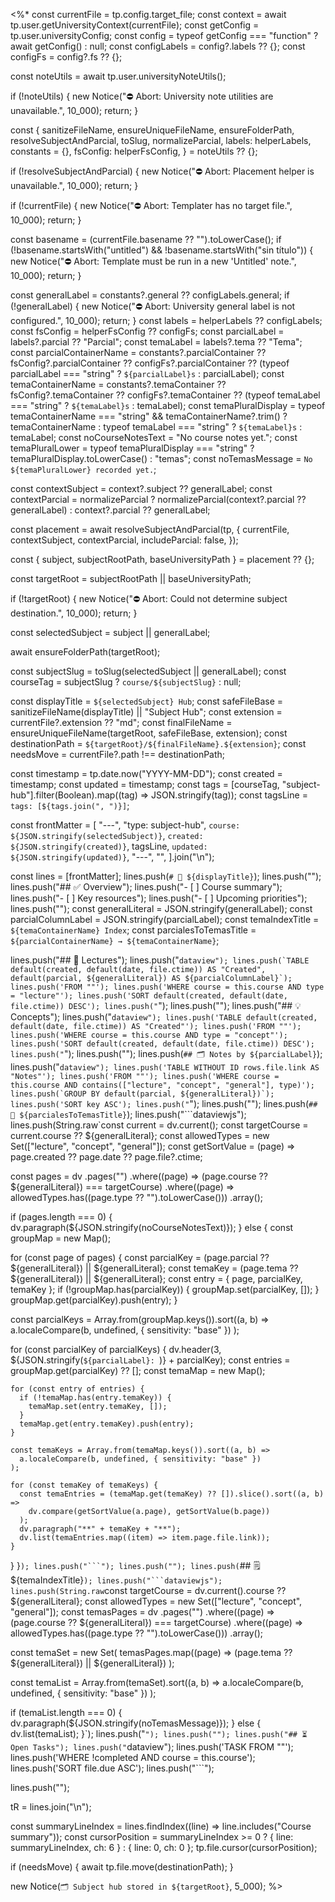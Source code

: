 <%*
const currentFile = tp.config.target_file;
const context = await tp.user.getUniversityContext(currentFile);
const getConfig = tp.user.universityConfig;
const config = typeof getConfig === "function" ? await getConfig() : null;
const configLabels = config?.labels ?? {};
const configFs = config?.fs ?? {};

const noteUtils = await tp.user.universityNoteUtils();

if (!noteUtils) {
  new Notice("⛔️ Abort: University note utilities are unavailable.", 10_000);
  return;
}

const {
  sanitizeFileName,
  ensureUniqueFileName,
  ensureFolderPath,
  resolveSubjectAndParcial,
  toSlug,
  normalizeParcial,
  labels: helperLabels,
  constants = {},
  fsConfig: helperFsConfig,
} = noteUtils ?? {};

if (!resolveSubjectAndParcial) {
  new Notice("⛔️ Abort: Placement helper is unavailable.", 10_000);
  return;
}

if (!currentFile) {
  new Notice("⛔️ Abort: Templater has no target file.", 10_000);
  return;
}

const basename = (currentFile.basename ?? "").toLowerCase();
if (!basename.startsWith("untitled") && !basename.startsWith("sin título")) {
  new Notice("⛔️ Abort: Template must be run in a new 'Untitled' note.", 10_000);
  return;
}

const generalLabel = constants?.general ?? configLabels.general;
if (!generalLabel) {
  new Notice("⛔️ Abort: University general label is not configured.", 10_000);
  return;
}
const labels = helperLabels ?? configLabels;
const fsConfig = helperFsConfig ?? configFs;
const parcialLabel = labels?.parcial ?? "Parcial";
const temaLabel = labels?.tema ?? "Tema";
const parcialContainerName =
  constants?.parcialContainer ??
  fsConfig?.parcialContainer ??
  configFs?.parcialContainer ??
  (typeof parcialLabel === "string" ? `${parcialLabel}s` : parcialLabel);
const temaContainerName =
  constants?.temaContainer ??
  fsConfig?.temaContainer ??
  configFs?.temaContainer ??
  (typeof temaLabel === "string" ? `${temaLabel}s` : temaLabel);
const temaPluralDisplay =
  typeof temaContainerName === "string" && temaContainerName?.trim()
    ? temaContainerName
    : typeof temaLabel === "string"
    ? `${temaLabel}s`
    : temaLabel;
const noCourseNotesText = "No course notes yet.";
const temaPluralLower =
  typeof temaPluralDisplay === "string" ? temaPluralDisplay.toLowerCase() : "temas";
const noTemasMessage = `No ${temaPluralLower} recorded yet.`;

const contextSubject = context?.subject ?? generalLabel;
const contextParcial = normalizeParcial
  ? normalizeParcial(context?.parcial ?? generalLabel)
  : context?.parcial ?? generalLabel;

const placement = await resolveSubjectAndParcial(tp, {
  currentFile,
  contextSubject,
  contextParcial,
  includeParcial: false,
});

const { subject, subjectRootPath, baseUniversityPath } = placement ?? {};

const targetRoot = subjectRootPath || baseUniversityPath;

if (!targetRoot) {
  new Notice("⛔️ Abort: Could not determine subject destination.", 10_000);
  return;
}

const selectedSubject = subject || generalLabel;

await ensureFolderPath(targetRoot);

const subjectSlug = toSlug(selectedSubject || generalLabel);
const courseTag = subjectSlug ? `course/${subjectSlug}` : null;

const displayTitle = `${selectedSubject} Hub`;
const safeFileBase = sanitizeFileName(displayTitle) || "Subject Hub";
const extension = currentFile?.extension ?? "md";
const finalFileName = ensureUniqueFileName(targetRoot, safeFileBase, extension);
const destinationPath = `${targetRoot}/${finalFileName}.${extension}`;
const needsMove = currentFile?.path !== destinationPath;

const timestamp = tp.date.now("YYYY-MM-DD");
const created = timestamp;
const updated = timestamp;
const tags = [courseTag, "subject-hub"].filter(Boolean).map((tag) => JSON.stringify(tag));
const tagsLine = `tags: [${tags.join(", ")}]`;

const frontMatter = [
  "---",
  "type: subject-hub",
  `course: ${JSON.stringify(selectedSubject)}`,
  `created: ${JSON.stringify(created)}`,
  tagsLine,
  `updated: ${JSON.stringify(updated)}`,
  "---",
  "",
].join("\n");

const lines = [frontMatter];
lines.push(`# 🧭 ${displayTitle}`);
lines.push("");
lines.push("## ✅ Overview");
lines.push("- [ ] Course summary");
lines.push("- [ ] Key resources");
lines.push("- [ ] Upcoming priorities");
lines.push("");
const generalLiteral = JSON.stringify(generalLabel);
const parcialColumnLabel = JSON.stringify(parcialLabel);
const temaIndexTitle = `${temaContainerName} Index`;
const parcialesToTemasTitle = `${parcialContainerName} → ${temaContainerName}`;

lines.push("## 📘 Lectures");
lines.push("```dataview");
lines.push(`TABLE default(created, default(date, file.ctime)) AS "Created", default(parcial, ${generalLiteral}) AS ${parcialColumnLabel}`);
lines.push('FROM ""');
lines.push('WHERE course = this.course AND type = "lecture"');
lines.push('SORT default(created, default(date, file.ctime)) DESC');
lines.push("```");
lines.push("");
lines.push("## 💡 Concepts");
lines.push("```dataview");
lines.push('TABLE default(created, default(date, file.ctime)) AS "Created"');
lines.push('FROM ""');
lines.push('WHERE course = this.course AND type = "concept"');
lines.push('SORT default(created, default(date, file.ctime)) DESC');
lines.push("```");
lines.push("");
lines.push(`## 🗂️ Notes by ${parcialLabel}`);
lines.push("```dataview");
lines.push('TABLE WITHOUT ID rows.file.link AS "Notes"');
lines.push('FROM ""');
lines.push('WHERE course = this.course AND contains(["lecture", "concept", "general"], type)');
lines.push(`GROUP BY default(parcial, ${generalLiteral})`);
lines.push('SORT key ASC');
lines.push("```");
lines.push("");
lines.push(`## 🧭 ${parcialesToTemasTitle}`);
lines.push("```dataviewjs");
lines.push(String.raw`const current = dv.current();
const targetCourse = current.course ?? ${generalLiteral};
const allowedTypes = new Set(["lecture", "concept", "general"]);
const getSortValue = (page) => page.created ?? page.date ?? page.file?.ctime;

const pages = dv
  .pages("")
  .where((page) => (page.course ?? ${generalLiteral}) === targetCourse)
  .where((page) => allowedTypes.has((page.type ?? "").toLowerCase()))
  .array();

if (pages.length === 0) {
  dv.paragraph(${JSON.stringify(noCourseNotesText)});
} else {
  const groupMap = new Map();

  for (const page of pages) {
    const parcialKey = (page.parcial ?? ${generalLiteral}) || ${generalLiteral};
    const temaKey = (page.tema ?? ${generalLiteral}) || ${generalLiteral};
    const entry = { page, parcialKey, temaKey };
    if (!groupMap.has(parcialKey)) {
      groupMap.set(parcialKey, []);
    }
    groupMap.get(parcialKey).push(entry);
  }

  const parcialKeys = Array.from(groupMap.keys()).sort((a, b) =>
    a.localeCompare(b, undefined, { sensitivity: "base" })
  );

  for (const parcialKey of parcialKeys) {
    dv.header(3, ${JSON.stringify(`${parcialLabel}: `)} + parcialKey);
    const entries = groupMap.get(parcialKey) ?? [];
    const temaMap = new Map();

    for (const entry of entries) {
      if (!temaMap.has(entry.temaKey)) {
        temaMap.set(entry.temaKey, []);
      }
      temaMap.get(entry.temaKey).push(entry);
    }

    const temaKeys = Array.from(temaMap.keys()).sort((a, b) =>
      a.localeCompare(b, undefined, { sensitivity: "base" })
    );

    for (const temaKey of temaKeys) {
      const temaEntries = (temaMap.get(temaKey) ?? []).slice().sort((a, b) =>
        dv.compare(getSortValue(a.page), getSortValue(b.page))
      );
      dv.paragraph("**" + temaKey + "**");
      dv.list(temaEntries.map((item) => item.page.file.link));
    }
  }
}`);
lines.push("```");
lines.push("");
lines.push(`## 🗒️ ${temaIndexTitle}`);
lines.push("```dataviewjs");
lines.push(String.raw`const targetCourse = dv.current().course ?? ${generalLiteral};
const allowedTypes = new Set(["lecture", "concept", "general"]);
const temasPages = dv
  .pages("")
  .where((page) => (page.course ?? ${generalLiteral}) === targetCourse)
  .where((page) => allowedTypes.has((page.type ?? "").toLowerCase()))
  .array();

const temaSet = new Set(
  temasPages.map((page) => (page.tema ?? ${generalLiteral}) || ${generalLiteral})
);

const temaList = Array.from(temaSet).sort((a, b) =>
  a.localeCompare(b, undefined, { sensitivity: "base" })
);

if (temaList.length === 0) {
  dv.paragraph(${JSON.stringify(noTemasMessage)});
} else {
  dv.list(temaList);
}`);
lines.push("```");
lines.push("");
lines.push("## ⏳ Open Tasks");
lines.push("```dataview");
lines.push('TASK FROM ""');
lines.push('WHERE !completed AND course = this.course');
lines.push('SORT file.due ASC');
lines.push("```");

lines.push("");

tR = lines.join("\n");

const summaryLineIndex = lines.findIndex((line) => line.includes("Course summary"));
const cursorPosition =
  summaryLineIndex >= 0 ? { line: summaryLineIndex, ch: 6 } : { line: 0, ch: 0 };
tp.file.cursor(cursorPosition);

if (needsMove) {
  await tp.file.move(destinationPath);
}

new Notice(`🗂️ Subject hub stored in ${targetRoot}`, 5_000);
%>
